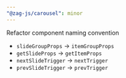 ```yaml
---
"@zag-js/carousel": minor
---
```


Refactor component naming convention

- `slideGroupProps` -> `itemGroupProps`
- `getSlideProps` -> `getItemProps`
- `nextSlideTrigger` -> `nextTrigger`
- `prevSlideTrigger` -> `prevTrigger`
